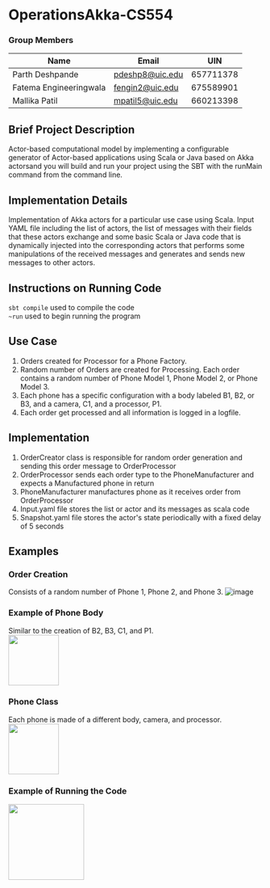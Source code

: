 # OperationsAkka-CS554
### Group Members
| Name                   | Email           | UIN       | 
|------------------------|-----------------|-----------|
| Parth Deshpande        | pdeshp8@uic.edu | 657711378 |
| Fatema Engineeringwala | fengin2@uic.edu | 675589901 | 
| Mallika Patil          | mpatil5@uic.edu | 660213398 |

## Brief Project Description 
Actor-based computational model by implementing a configurable generator of Actor-based applications using Scala or Java based on Akka actorsand you will build and run your project using the SBT with the runMain command from the command line.

## Implementation Details 
Implementation of Akka actors for a particular use case using Scala. Input YAML file including the list of actors, the list of messages with their fields that these actors exchange and some basic Scala or Java code that is dynamically injected into the corresponding actors that performs some manipulations of the received messages and generates and sends new messages to other actors. 

## Instructions on Running Code 
`sbt compile` used to compile the code<br>
`~run` used to begin running the program

## Use Case
1. Orders created for Processor for a Phone Factory. 
2. Random number of Orders are created for Processing. Each order contains a random number of Phone Model 1, Phone Model 2, or Phone Model 3. 
3. Each phone has a specific configuration with a body labeled B1, B2, or B3, and a camera, C1, and a processor, P1. 
4. Each order get processed and all information is logged in a logfile.

## Implementation
1. OrderCreator class is responsible for random order generation and sending this order message to OrderProcessor
2. OrderProcessor sends each order type to the PhoneManufacturer and expects a Manufactured phone in return
3. PhoneManufacturer manufactures phone as it receives order from OrderProcessor
4. Input.yaml file stores the list or actor and its messages as scala code
5. Snapshot.yaml file stores the actor's state periodically with a fixed delay of 5 seconds

## Examples
### Order Creation
Consists of a random number of Phone 1, Phone 2, and Phone 3. 
![image](https://user-images.githubusercontent.com/55963699/144965457-e2db09a0-ca33-437d-8d05-051a666e17cf.png)
### Example of Phone Body
Similar to the creation of B2, B3, C1, and P1.<br>
<img src="https://user-images.githubusercontent.com/55963699/144965652-f40edac4-5b4a-45e9-98bb-a5c6080461b1.png" height="100px"/> 

### Phone Class
Each phone is made of a different body, camera, and processor.<br>
<img src="https://user-images.githubusercontent.com/55963699/144966275-cfc2c428-53aa-4f22-bc94-3bc4717f0d6c.png" height="100px"/>

### Example of Running the Code
<img src="https://user-images.githubusercontent.com/55963699/144966544-c81b94f4-97ba-40fa-8254-e0c269779f24.png" height="150px"/>

